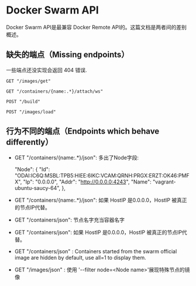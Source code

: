 # Docker Swarm API

Docker Swarm API是最兼容 Docker Remote API的。这篇文档是两者间的差别概述。

## 缺失的端点（Missing endpoints） 

一些端点还没实现会返回 404 错误.

	GET "/images/get"
	
	GET "/containers/{name:.*}/attach/ws" 
	
	POST "/build"
	
	POST "/images/load"

## 行为不同的端点（Endpoints which behave differently） 



- GET "/containers/{name:.*}/json": 多出了Node字段:

	"Node": {
	    "Id": "ODAI:IC6Q:MSBL:TPB5:HIEE:6IKC:VCAM:QRNH:PRGX:ERZT:OK46:PMFX",
	    "Ip": "0.0.0.0",
	    "Addr": "http://0.0.0.0:4243",
	    "Name": "vagrant-ubuntu-saucy-64",
	    },



- GET "/containers/{name:.*}/json": 如果 HostIP 是0.0.0.0，HostIP 被真正的节点IP代替。



- GET "/containers/json": 节点名字充当容器名字



- GET "/containers/json": 如果 HostIP 是0.0.0.0，HostIP 被真正的节点IP代替。



- GET "/containers/json" : Containers started from the swarm official image are hidden by default, use all=1 to display them.



- GET "/images/json" : 使用 '--filter node=\<Node name>'展现特殊节点的镜像